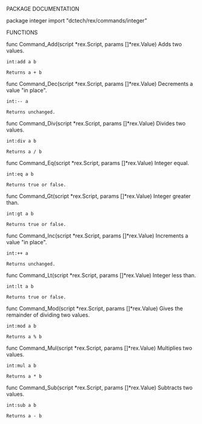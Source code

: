 PACKAGE DOCUMENTATION

package integer
    import "dctech/rex/commands/integer"



FUNCTIONS

func Command_Add(script *rex.Script, params []*rex.Value)
    Adds two values.

	int:add a b

    Returns a + b

func Command_Dec(script *rex.Script, params []*rex.Value)
    Decrements a value "in place".

	int:-- a

    Returns unchanged.

func Command_Div(script *rex.Script, params []*rex.Value)
    Divides two values.

	int:div a b

    Returns a / b

func Command_Eq(script *rex.Script, params []*rex.Value)
    Integer equal.

	int:eq a b

    Returns true or false.

func Command_Gt(script *rex.Script, params []*rex.Value)
    Integer greater than.

	int:gt a b

    Returns true or false.

func Command_Inc(script *rex.Script, params []*rex.Value)
    Increments a value "in place".

	int:++ a

    Returns unchanged.

func Command_Lt(script *rex.Script, params []*rex.Value)
    Integer less than.

	int:lt a b

    Returns true or false.

func Command_Mod(script *rex.Script, params []*rex.Value)
    Gives the remainder of dividing two values.

	int:mod a b

    Returns a % b

func Command_Mul(script *rex.Script, params []*rex.Value)
    Multiplies two values.

	int:mul a b

    Returns a * b

func Command_Sub(script *rex.Script, params []*rex.Value)
    Subtracts two values.

	int:sub a b

    Returns a - b



